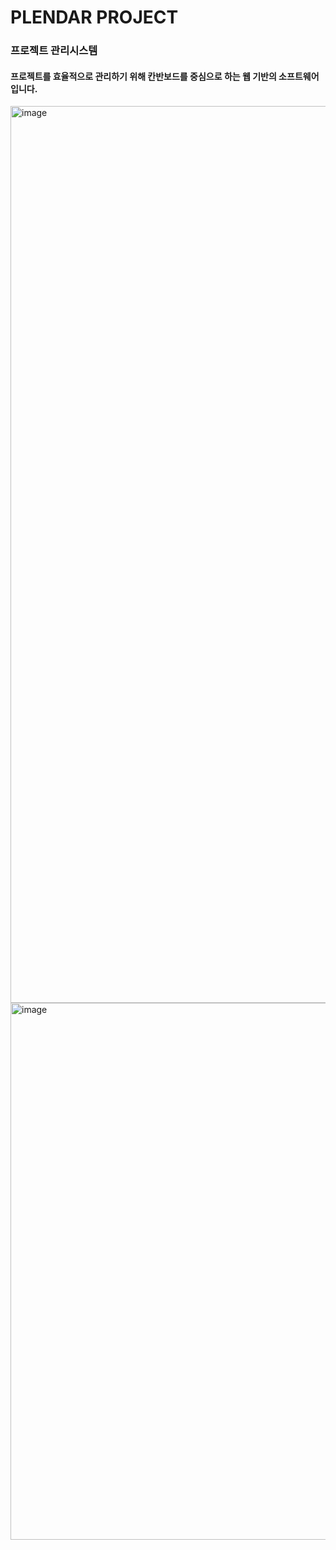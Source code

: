 # PLENDAR PROJECT
### 프로젝트 관리시스템
#### 프로젝트를 효율적으로 관리하기 위해 칸반보드를 중심으로 하는 웹 기반의 소프트웨어 입니다.

<img width="1435" alt="image" src="https://user-images.githubusercontent.com/87961179/196322778-251e70e1-22b7-4830-84c8-60295df0022b.png">

<img width="859" alt="image" src="https://user-images.githubusercontent.com/87961179/196321351-9cd24154-17b6-40c1-b52d-4a7791d332e4.png">
